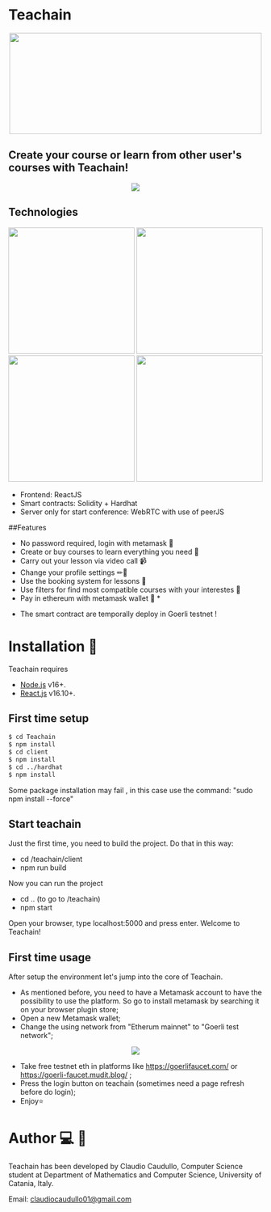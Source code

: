 # Teachain

<p align="center">
  <img width="500" height="200" backgroundColor="red" src="https://i.postimg.cc/6Qs3g6Vs/teachainlogo.png">
</p>

## Create your course or learn from other user's courses with Teachain!
<p align="center">
  <img  src="https://i.postimg.cc/Pf1BQXJp/homepage.png">
</p>

## Technologies
<p align="center">
    <img width="250" height="250" src="https://i.postimg.cc/6pGWwszd/reactlogo.png">
    <img width="250" height="250" src="https://i.postimg.cc/wjYPtSg5/logohardhat.png">
    <img width="250" height="250" src="https://i.postimg.cc/sfnsV14d/Solidity-Logo-wine.png">
    <img width="250" height="250" src="https://i.postimg.cc/282w9NYx/webrtc-logo-vert-retro-255x305-1.png">
</p>

- Frontend: ReactJS
- Smart contracts: Solidity + Hardhat
- Server only for start conference: WebRTC with use of peerJS

##Features
- No password required, login with metamask 🦊
- Create or buy courses to learn everything you need 📖
- Carry out your lesson via video call 📹
- Change your profile settings ✏👤
- Use the booking system for lessons 📅
- Use filters for find most compatible courses with your interestes 🔎
- Pay in ethereum with metamask wallet 👛 * 

* The smart contract are temporally deploy in Goerli testnet !

# Installation 🔧
Teachain requires 
- [Node.js](https://nodejs.org/) v16+.
- [React.js](https://it.reactjs.org/) v16.10+.

## First time setup

``` sh
$ cd Teachain
$ npm install
$ cd client
$ npm install
$ cd ../hardhat
$ npm install    
```


Some package installation may fail , in this case use the command: "sudo npm install --force"

## Start teachain

Just the first time, you need to build the project. Do that in this way:
- cd /teachain/client
- npm run build

Now you can run the project
- cd .. (to go to /teachain)
- npm start

Open your browser, type localhost:5000 and press enter.
Welcome to Teachain!

## First time usage

After setup the environment let's jump into the core of Teachain.

- As mentioned before, you need to have a Metamask account to have the possibility to use the platform. So go to install metamask by searching it on your browser plugin store;
- Open a new Metamask wallet;
- Change the using network from "Etherum mainnet" to "Goerli test network";

<p align="center">
  <img src="https://i.postimg.cc/RhG1NyLd/networkmeta.png">
</p>

- Take free testnet eth in platforms like https://goerlifaucet.com/ or https://goerli-faucet.mudit.blog/ ;
- Press the login button on teachain (sometimes need a page refresh before do login);
- Enjoy⭐


# Author 💻 👦
Teachain has been developed by Claudio Caudullo, Computer Science student at Department of Mathematics and Computer Science, University of Catania, Italy. 

Email: claudiocaudullo01@gmail.com

